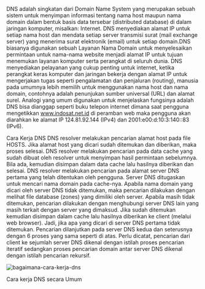 DNS adalah singkatan dari Domain Name System yang merupakan sebuah sistem untuk menyimpan informasi tentang nama host maupun nama domain dalam bentuk basis data tersebar (distributed database) di dalam jaringan komputer, misalkan: Internet. DNS menyediakan alamat IP untuk setiap nama host dan mendata setiap server transmisi surat (mail exchange server) yang menerima surat elektronik (email) untuk setiap domain.DNS biasanya digunakan sebuah Layanan Nama Domain untuk menyelesaikan permintaan untuk nama-nama website menjadi alamat IP untuk tujuan menemukan layanan komputer serta perangkat di seluruh dunia. DNS menyediakan pelayanan yang cukup penting untuk internet, ketika perangkat keras komputer dan jaringan bekerja dengan alamat IP untuk mengerjakan tugas seperti pengalamatan dan penjaluran (routing), manusia pada umumnya lebih memilih untuk menggunakan nama host dan nama domain, contohnya adalah penunjukan sumber universal (URL) dan alamat surel. Analogi yang umum digunakan untuk menjelaskan fungsinya adalah DNS bisa dianggap seperti buku telepon internet dimana saat pengguna mengetikkan www.indosat.net.id di peramban web maka pengguna akan diarahkan ke alamat IP 124.81.92.144 (IPv4) dan 2001:e00:d:10:3:140::83 (IPv6).

Cara Kerja DNS
DNS resolver melakukan pencarian alamat host pada file HOSTS. Jika alamat host yang dicari sudah ditemukan dan diberikan, maka proses selesai.
DNS resolver melakukan pencarian pada data cache yang sudah dibuat oleh resolver untuk menyimpan hasil permintaan sebelumnya. Bila ada, kemudian disimpan dalam data cache lalu hasilnya diberikan dan selesai.
DNS resolver melakukan pencarian pada alamat server DNS pertama yang telah ditentukan oleh pengguna.
Server DNS ditugaskan untuk mencari nama domain pada cache-nya.
Apabila nama domain yang dicari oleh server DNS tidak ditemukan, maka pencarian dilakukan dengan melihat file database (zones) yang dimiliki oleh server.
Apabila masih tidak ditemukan, pencarian dilakukan dengan menghubungi server DNS lain yang masih terkait dengan server yang dimaksud. Jika sudah ditemukan kemudian disimpan dalam cache lalu hasilnya diberikan ke client (melalui web browser).
Jadi, jika apa yang dicari di server DNS pertama tidak ditemukan. Pencarian dilanjutkan pada server DNS kedua dan seterusnya dengan 6 proses yang sama seperti di atas. Perlu dicatat, pencarian dari client ke sejumlah server DNS dikenal dengan istilah proses pencarian iteratif sedangkan proses pencarian domain antar server DNS dikenal dengan istilah pencarian rekursif.

![bagaimana-cara-kerja-dns](https://user-images.githubusercontent.com/63648786/99139783-618fbc80-266e-11eb-8250-afd74d4dd9b0.png)

Cara kerja DNS secara Umum

